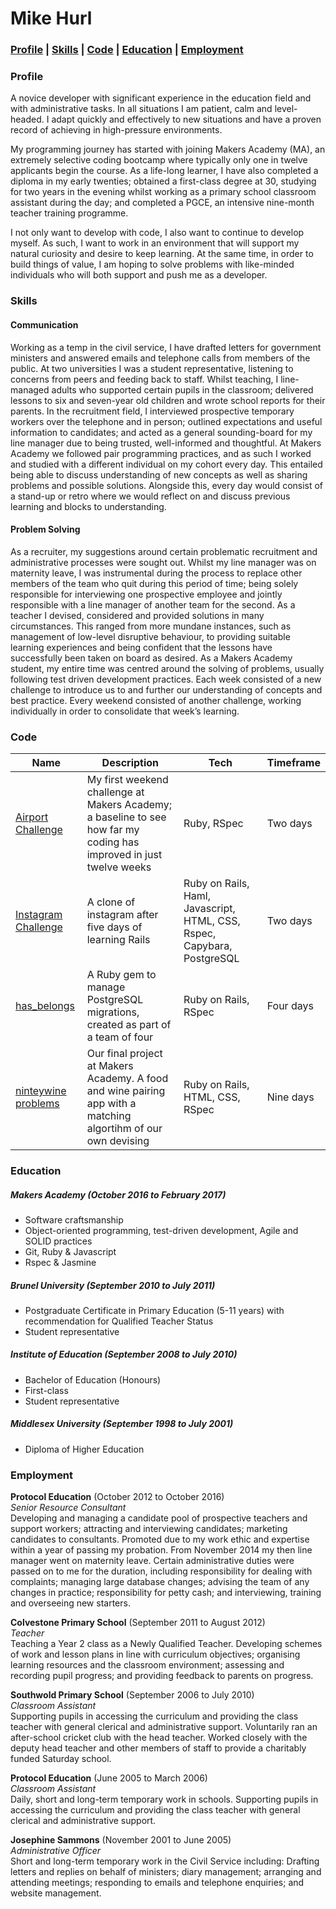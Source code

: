 # Mike Hurl

### [Profile](#profile) | [Skills](#skills) | [Code](#code) | [Education](#education) | [Employment](#employment) 


### Profile

A novice developer with significant experience in the education field and with administrative tasks. In all situations I am patient, calm and level-headed. I adapt quickly and effectively to new situations and have a proven record of achieving in high-pressure environments.

My programming journey has started with joining Makers Academy (MA), an extremely selective coding bootcamp where typically only one in twelve applicants begin the course. As a life-long learner, I have also completed a diploma in my early twenties; obtained a first-class degree at 30, studying for two years in the evening whilst working as a primary school classroom assistant during the day; and completed a PGCE, an intensive nine-month teacher training programme.

I not only want to develop with code, I also want to continue to develop myself. As such, I want to work in an environment that will support my natural curiosity and desire to keep learning. At the same time, in order to build things of value,  I am hoping to solve problems with like-minded individuals who will both support and push me as a developer.

### Skills

#### Communication

Working as a temp in the civil service, I have drafted letters for government ministers and answered emails and telephone calls from members of the public. At two universities I was a student representative, listening to concerns from peers and feeding back to staff. Whilst teaching, I line-managed adults who supported certain pupils in the classroom; delivered lessons to six and seven-year old children and wrote school reports for their parents. In the recruitment field, I interviewed prospective temporary workers over the telephone and in person; outlined expectations and useful information to candidates; and acted as a general sounding-board for my line manager due to being trusted, well-informed and thoughtful. At Makers Academy we followed pair programming practices, and as such I worked and studied with a different individual on my cohort every day. This entailed being able to discuss understanding of new concepts as well as sharing problems and possible solutions. Alongside this, every day would consist of a stand-up or retro where we would reflect on and discuss previous learning and blocks to understanding.

#### Problem Solving

As a recruiter, my suggestions around certain problematic recruitment and administrative processes were sought out. Whilst my line manager was on maternity leave, I was instrumental during the process to replace other members of the team who quit during this period of time; being solely responsible for interviewing one prospective employee and jointly responsible with a line manager of another team for the second. As a teacher I devised, considered and provided solutions in many circumstances. This ranged from more mundane instances, such as management of low-level disruptive behaviour, to providing suitable learning experiences and being confident that the lessons have successfully been taken on board as desired. As a Makers Academy student, my entire time was centred around the solving of problems, usually following test driven development practices. Each week consisted of a new challenge to introduce us to and further our understanding of concepts and best practice. Every weekend consisted of another challenge, working individually in order to consolidate that week’s learning.

### Code

| Name | Description | Tech | Timeframe |
| --- | --- | --- | --- |
| [Airport Challenge](https://github.com/mikehurl/airport_challenge) | My first weekend challenge at Makers Academy; a baseline to see how far my coding has improved in just twelve weeks | Ruby, RSpec | Two days |
| [Instagram Challenge](https://github.com/mikehurl/instagram-challenge) | A clone of instagram after five days of learning Rails | Ruby on Rails, Haml, Javascript, HTML, CSS, Rspec, Capybara, PostgreSQL | Two days |
| [has_belongs](https://github.com/kwilson541/has_belongs) | A Ruby gem to manage PostgreSQL migrations, created as part of a team of four | Ruby on Rails, RSpec | Four days |
| [ninteywine problems](https://github.com/jimmygoldshine/Ninetywine-problems) | Our final project at Makers Academy. A food and wine pairing app with a matching algortihm of our own devising | Ruby on Rails, HTML, CSS, RSpec | Nine days |


### Education

##### Makers Academy (October 2016 to February 2017)
- Software craftsmanship
- Object-oriented programming, test-driven development, Agile and SOLID practices
- Git, Ruby & Javascript
- Rspec & Jasmine

##### Brunel University (September 2010 to July 2011)
- Postgraduate Certificate in Primary Education (5-11 years) with recommendation for Qualified Teacher Status
- Student representative

##### Institute of Education (September 2008 to July 2010)
- Bachelor of Education (Honours)
- First-class
- Student representative

##### Middlesex University (September 1998 to July 2001)
- Diploma of Higher Education

### Employment

**Protocol Education** (October 2012 to October 2016)    
*Senior Resource Consultant*  
Developing and managing a candidate pool of prospective teachers and support workers; attracting and interviewing candidates; marketing candidates to consultants. Promoted due to my work ethic and expertise within a year of passing my probation. From November 2014 my then line manager went on maternity leave. Certain administrative duties were passed on to me for the duration, including responsibility for dealing with complaints; managing large database changes; advising the team of any changes in practice; responsibility for petty cash; and interviewing, training and overseeing new starters.

**Colvestone Primary School** (September 2011 to August 2012)   
*Teacher*  
Teaching a Year 2 class as a Newly Qualified Teacher. Developing schemes of work and lesson plans in line with curriculum objectives; organising learning resources and the classroom environment; assessing and recording pupil progress; and providing feedback to parents on progress.

**Southwold Primary School** (September 2006 to July 2010)   
*Classroom Assistant*  
Supporting pupils in accessing the curriculum and providing the class teacher with general clerical and administrative support. Voluntarily ran an after-school cricket club with the head teacher. Worked closely with the deputy head teacher and other members of staff to provide a charitably funded Saturday school.

**Protocol Education** (June 2005 to March 2006)   
*Classroom Assistant*  
Daily, short and long-term temporary work in schools. Supporting pupils in accessing the curriculum and providing the class teacher with general clerical and administrative support.

**Josephine Sammons** (November 2001 to June 2005)   
*Administrative Officer*  
Short and long-term temporary work in the Civil Service including: Drafting letters and replies on behalf of ministers; diary management; arranging and attending meetings; responding to emails and telephone enquiries; and website management.
